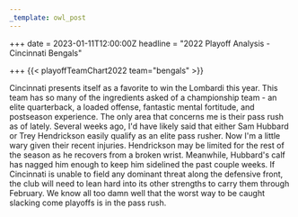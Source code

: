 ```yaml
---
_template: owl_post
---
```



+++
date = 2023-01-11T12:00:00Z
headline = "2022 Playoff Analysis - Cincinnati Bengals"

+++
{{< playoffTeamChart2022 team="bengals" >}}

Cincinnati presents itself as a favorite to win the Lombardi this year. This team has so many of the ingredients asked of a championship team - an elite quarterback, a loaded offense, fantastic mental fortitude, and postseason experience. The only area that concerns me is their pass rush as of lately. Several weeks ago, I'd have likely said that either Sam Hubbard or Trey Hendrickson easily qualify as an elite pass rusher. Now I'm a little wary given their recent injuries. Hendrickson may be limited for the rest of the season as he recovers from a broken wrist. Meanwhile, Hubbard's calf has nagged him enough to keep him sidelined the past couple weeks. If Cincinnati is unable to field any dominant threat along the defensive front, the club will need to lean hard into its other strengths to carry them through February. We know all too damn well that the worst way to be caught slacking come playoffs is in the pass rush. 
